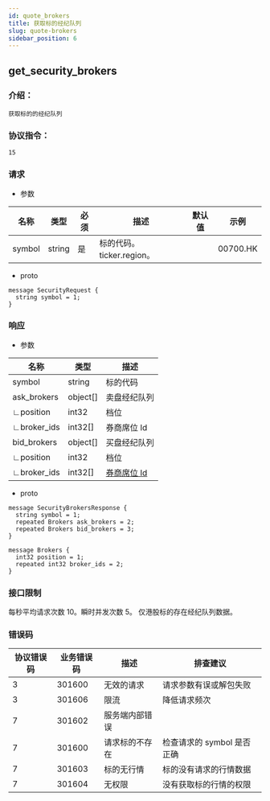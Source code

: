 ```yaml
---
id: quote_brokers
title: 获取标的经纪队列
slug: quote-brokers
sidebar_position: 6
---
```


## get_security_brokers

### 介绍：
    获取标的的经纪队列
### 协议指令：
    15
### 请求
* 参数

| 名称 | 类型   | 必须  | 描述      |  默认值  |  示例   |
|-------|-------|-----|---------|-----|----|
| symbol | string   | 是  | 标的代码。ticker.region。  | | 00700.HK|

* proto
```
message SecurityRequest {
  string symbol = 1;
}
```
### 响应
* 参数

| 名称 | 类型   | 描述  | 
|-------|-------|-----|
|symbol|string| 标的代码 |
|ask_brokers|object[]| 卖盘经纪队列 |
|∟position|int32| 档位 |
|∟broker_ids|int32[]| 券商席位 Id|
|bid_brokers|object[]| 买盘经纪队列 |
|∟position|int32| 档位 |
|∟broker_ids|int32[]| [券商席位 Id](./quote-broker-ids)|

* proto
```
message SecurityBrokersResponse {
  string symbol = 1;
  repeated Brokers ask_brokers = 2;
  repeated Brokers bid_brokers = 3;
}

message Brokers {
  int32 position = 1;
  repeated int32 broker_ids = 2;
}
```
### 接口限制
每秒平均请求次数 10。瞬时并发次数 5。
仅港股标的存在经纪队列数据。

### 错误码

| 协议错误码 | 业务错误码   | 描述  | 排查建议 |
|-------|-------|-----|----|
|3 | 301600| 无效的请求 | 请求参数有误或解包失败 |
|3 | 301606| 限流 | 降低请求频次 |
|7 | 301602| 服务端内部错误 ||
|7 | 301600| 请求标的不存在 | 检查请求的 symbol 是否正确 |
|7 | 301603| 标的无行情 | 标的没有请求的行情数据 |
|7 | 301604| 无权限 | 没有获取标的行情的权限 |


